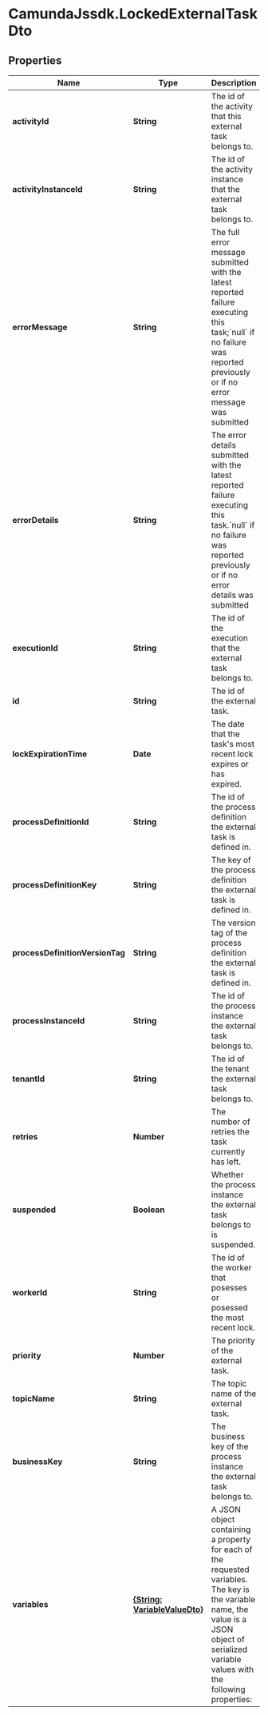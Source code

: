 # CamundaJssdk.LockedExternalTaskDto

## Properties

Name | Type | Description | Notes
------------ | ------------- | ------------- | -------------
**activityId** | **String** | The id of the activity that this external task belongs to. | [optional] 
**activityInstanceId** | **String** | The id of the activity instance that the external task belongs to. | [optional] 
**errorMessage** | **String** | The full error message submitted with the latest reported failure executing this task;&#x60;null&#x60; if no failure was reported previously or if no error message was submitted | [optional] 
**errorDetails** | **String** | The error details submitted with the latest reported failure executing this task.&#x60;null&#x60; if no failure was reported previously or if no error details was submitted | [optional] 
**executionId** | **String** | The id of the execution that the external task belongs to. | [optional] 
**id** | **String** | The id of the external task. | [optional] 
**lockExpirationTime** | **Date** | The date that the task&#39;s most recent lock expires or has expired. | [optional] 
**processDefinitionId** | **String** | The id of the process definition the external task is defined in. | [optional] 
**processDefinitionKey** | **String** | The key of the process definition the external task is defined in. | [optional] 
**processDefinitionVersionTag** | **String** | The version tag of the process definition the external task is defined in. | [optional] 
**processInstanceId** | **String** | The id of the process instance the external task belongs to. | [optional] 
**tenantId** | **String** | The id of the tenant the external task belongs to. | [optional] 
**retries** | **Number** | The number of retries the task currently has left. | [optional] 
**suspended** | **Boolean** | Whether the process instance the external task belongs to is suspended. | [optional] 
**workerId** | **String** | The id of the worker that posesses or posessed the most recent lock. | [optional] 
**priority** | **Number** | The priority of the external task. | [optional] 
**topicName** | **String** | The topic name of the external task. | [optional] 
**businessKey** | **String** | The business key of the process instance the external task belongs to. | [optional] 
**variables** | [**{String: VariableValueDto}**](VariableValueDto.md) | A JSON object containing a property for each of the requested variables. The key is the variable name, the value is a JSON object of serialized variable values with the following properties: | [optional] 


